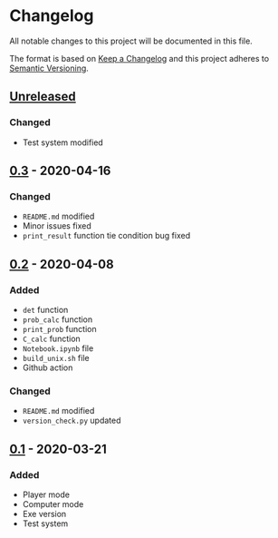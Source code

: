 # Changelog
All notable changes to this project will be documented in this file.

The format is based on [Keep a Changelog](http://keepachangelog.com/en/1.0.0/)
and this project adheres to [Semantic Versioning](http://semver.org/spec/v2.0.0.html).

## [Unreleased]
### Changed
- Test system modified
## [0.3] - 2020-04-16
### Changed
- `README.md` modified
- Minor issues fixed
- `print_result` function tie condition bug fixed
## [0.2] - 2020-04-08
### Added
- `det` function
- `prob_calc` function
- `print_prob` function
- `C_calc` function
- `Notebook.ipynb` file
- `build_unix.sh` file
- Github action
### Changed
- `README.md` modified
- `version_check.py` updated
## [0.1] - 2020-03-21
### Added
- Player mode
- Computer mode
- Exe version
- Test system

[Unreleased]: https://github.com/sepandhaghighi/penney/compare/v0.3...dev
[0.3]: https://github.com/sepandhaghighi/penney/compare/v0.2...v0.3
[0.2]: https://github.com/sepandhaghighi/penney/compare/v0.1...v0.2
[0.1]: https://github.com/sepandhaghighi/penney/compare/9c95239...v0.1



